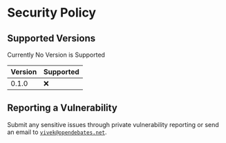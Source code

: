 # Security Policy

## Supported Versions

Currently No Version is Supported

| Version | Supported          |
| ------- | ------------------ |
| 0.1.0   | :x: |

## Reporting a Vulnerability

Submit any sensitive issues through private vulnerability reporting or send an email to [`vivek@opendebates.net`](mailto:vivek@opendebates.net).
